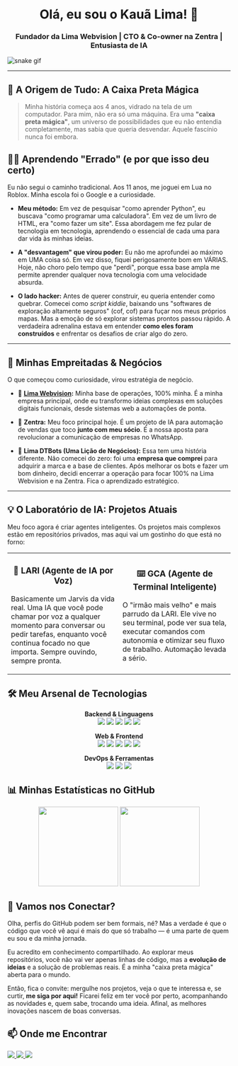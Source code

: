 <h1 align="center">Olá, eu sou o Kauã Lima! 👋</h1>
<h3 align="center">Fundador da Lima Webvision | CTO & Co-owner na Zentra | Entusiasta de IA</h3>

![snake gif](https://github.com/klimadev/klimadev/blob/output/github-contribution-grid-snake.svg)

---

## 🚀 A Origem de Tudo: A Caixa Preta Mágica

> Minha história começa aos 4 anos, vidrado na tela de um computador. Para mim, não era só uma máquina. Era uma **"caixa preta mágica"**, um universo de possibilidades que eu não entendia completamente, mas sabia que queria desvendar. Aquele fascínio nunca foi embora.

## 👨‍💻 Aprendendo "Errado" (e por que isso deu certo)

Eu não segui o caminho tradicional. Aos 11 anos, me joguei em Lua no Roblox. Minha escola foi o Google e a curiosidade.

*   **Meu método:** Em vez de pesquisar "como aprender Python", eu buscava "como programar uma calculadora". Em vez de um livro de HTML, era "como fazer um site". Essa abordagem me fez pular de tecnologia em tecnologia, aprendendo o essencial de cada uma para dar vida às minhas ideias.

*   **A "desvantagem" que virou poder:** Eu não me aprofundei ao máximo em UMA coisa só. Em vez disso, fiquei perigosamente bom em VÁRIAS. Hoje, não choro pelo tempo que "perdi", porque essa base ampla me permite aprender qualquer nova tecnologia com uma velocidade absurda.

*   **O lado hacker:** Antes de querer construir, eu queria entender como quebrar. Comecei como *script kiddie*, baixando uns "softwares de exploração altamente seguros" (cof, cof) para fuçar nos meus próprios mapas. Mas a emoção de só explorar sistemas prontos passou rápido. A verdadeira adrenalina estava em entender **como eles foram construídos** e enfrentar os desafios de criar algo do zero.

---

## 🏢 Minhas Empreitadas & Negócios

O que começou como curiosidade, virou estratégia de negócio.

*   🚀 **[Lima Webvision](https://limawebvision.site):** Minha base de operações, 100% minha. É a minha empresa principal, onde eu transformo ideias complexas em soluções digitais funcionais, desde sistemas web a automações de ponta.

*   🤝 **Zentra:** Meu foco principal hoje. É um projeto de IA para automação de vendas que toco **junto com meu sócio**. É a nossa aposta para revolucionar a comunicação de empresas no WhatsApp.

*   👾 **Lima DTBots (Uma Lição de Negócios):** Essa tem uma história diferente. Não comecei do zero: foi uma **empresa que comprei** para adquirir a marca e a base de clientes. Após melhorar os bots e fazer um bom dinheiro, decidi encerrar a operação para focar 100% na Lima Webvision e na Zentra. Fica o aprendizado estratégico.

---

## 💡 O Laboratório de IA: Projetos Atuais

Meu foco agora é criar agentes inteligentes. Os projetos mais complexos estão em repositórios privados, mas aqui vai um gostinho do que está no forno:

<p align="center">
  <table>
    <tr>
      <td width="50%">
        <h3 align="center">🤖 LARI (Agente de IA por Voz)</h3>
        <p>Basicamente um Jarvis da vida real. Uma IA que você pode chamar por voz a qualquer momento para conversar ou pedir tarefas, enquanto você continua focado no que importa. Sempre ouvindo, sempre pronta.</p>
      </td>
      <td width="50%">
        <h3 align="center">⌨️ GCA (Agente de Terminal Inteligente)</h3>
        <p>O "irmão mais velho" e mais parrudo da LARI. Ele vive no seu terminal, pode ver sua tela, executar comandos com autonomia e otimizar seu fluxo de trabalho. Automação levada a sério.</p>
      </td>
    </tr>
  </table>
</p>

## 🛠️ Meu Arsenal de Tecnologias

<p align="center">
  <strong>Backend & Linguagens</strong><br>
  <img src="https://img.shields.io/badge/Python-3776AB?style=for-the-badge&logo=python&logoColor=white" />
  <img src="https://img.shields.io/badge/FastAPI-005571?style=for-the-badge&logo=fastapi&logoColor=white" />
  <img src="https://img.shields.io/badge/Lua-2C2D72?style=for-the-badge&logo=lua&logoColor=white" />
  <img src="https://img.shields.io/badge/REST_API-7389D8?style=for-the-badge" />
  <img src="https://img.shields.io/badge/PIX-32BCAD?style=for-the-badge&logo=pix&logoColor=white" />
</p>
<p align="center">
  <strong>Web & Frontend</strong><br>
  <img src="https://img.shields.io/badge/HTML5-E34F26?style=for-the-badge&logo=html5&logoColor=white" />
  <img src="https://img.shields.io/badge/CSS3-1572B6?style=for-the-badge&logo=css3&logoColor=white" />
  <img src="https://img.shields.io/badge/JavaScript-F7DF1E?style=for-the-badge&logo=javascript&logoColor=black" />
  <img src="https://img.shields.io/badge/Bootstrap-563D7C?style=for-the-badge&logo=bootstrap&logoColor=white" />
  <img src="https://img.shields.io/badge/Tailwind_CSS-38B2AC?style=for-the-badge&logo=tailwind-css&logoColor=white" />
</p>
<p align="center">
  <strong>DevOps & Ferramentas</strong><br>
  <img src="https://img.shields.io/badge/GIT-E44C30?style=for-the-badge&logo=git&logoColor=white" />
  <img src="https://img.shields.io/badge/Linux-FCC624?style=for-the-badge&logo=linux&logoColor=black" />
  <img src="https://img.shields.io/badge/WSL-4D4D4D?style=for-the-badge&logo=wsl&logoColor=white" />
</p>

## 📊 Minhas Estatísticas no GitHub

<p align="center">
  <img height="180em" src="https://github-readme-stats.vercel.app/api?username=klimadev&show_icons=true&theme=radical&bg_color=00000000&include_all_commits=true&count_private=true"/>
  <img height="180em" src="https://github-readme-stats.vercel.app/api/top-langs/?username=klimadev&layout=compact&langs_count=7&theme=radical&bg_color=00000000"/>
</p>

## 🤝 Vamos nos Conectar?

Olha, perfis do GitHub podem ser bem formais, né? Mas a verdade é que o código que você vê aqui é mais do que só trabalho — é uma parte de quem eu sou e da minha jornada.

Eu acredito em conhecimento compartilhado. Ao explorar meus repositórios, você não vai ver apenas linhas de código, mas a **evolução de ideias** e a solução de problemas reais. É a minha "caixa preta mágica" aberta para o mundo.

Então, fica o convite: mergulhe nos projetos, veja o que te interessa e, se curtir, **me siga por aqui!** Ficarei feliz em ter você por perto, acompanhando as novidades e, quem sabe, trocando uma ideia. Afinal, as melhores inovações nascem de boas conversas.

## 📫 Onde me Encontrar

<p align="left">
  <a href="https://linkedin.com/in/kauã-lima-ba80912bb" target="_blank">
    <img src="https://img.shields.io/badge/LinkedIn-0077B5?style=for-the-badge&logo=linkedin&logoColor=white" />
  </a>
  <a href="https://instagram.com/000_kaua000" target="_blank">
    <img src="https://img.shields.io/badge/Instagram-E4405F?style=for-the-badge&logo=instagram&logoColor=white" />
  </a>
  <a href="https://limawebvision.site" target="_blank">
    <img src="https://img.shields.io/badge/Meu_Site-D14836?style=for-the-badge&logo=google-chrome&logoColor=white" />
  </a>
</p>

